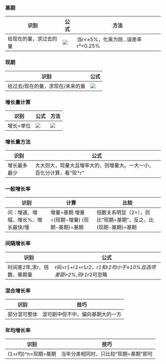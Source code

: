 ### 基期
识别|公式|方法
----|----|---
给现在的量，求过去的量|![][基]|当r<±5%，化乘为除...误差率r²<0.25% 


### 现期
识别|公式
----|----
给过去/现在的量，求现在/未来的量|![][现]


### 增长量计算
识别|公式|方法
----|----|---
增长+单位|![][增量]|![][增量方法]


### 增长量方法
识别|公式
----|----
增长最多最少|大大则大，现量大且增率大的，则增量大。一大一小，百化分计算，看“现*r”

### 一般增长率
识别|计算|比较
----|----|---
问：增速、增幅、增长%、增长最快/慢|增量÷基期  增量÷(现期-增量) (现期-基期)÷基期|倍数关系明显（2+），则比“现期÷基期”，反之，比(现期-基期)÷基期

### 间隔增长率
识别|公式
----|----
时间差2年,求r、倍数、基期量|r间=r1+r2+r1*r2，r1和r2均小于±10%且选项差距>2%,则r1*r2可忽略

### 混合增长率
识别|技巧
----|----
部分混可整体|混可剧中但不中，偏向基期大的一方


### 年均增长率
识别|技巧
----|----
(1+r均)^n=现期÷基期|当年分差相同时，只比较“现期÷基期”即可

[基]:https://zhenggg.github.io/image/基.png
[现]:https://zhenggg.github.io/image/现.png
[增量]:https://zhenggg.github.io/image/增量.png
[增量方法]:https://zhenggg.github.io/image/增量方法.png


